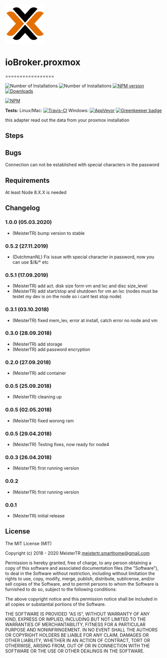 ![Logo](admin/logo.png)
# ioBroker.proxmox
=================

![Number of Installations](http://iobroker.live/badges/proxmox-installed.svg) ![Number of Installations](http://iobroker.live/badges/proxmox-stable.svg) [![NPM version](http://img.shields.io/npm/v/iobroker.proxmox.svg)](https://www.npmjs.com/package/iobroker.proxmox)
[![Downloads](https://img.shields.io/npm/dm/iobroker.proxmox.svg)](https://www.npmjs.com/package/iobroker.proxmox)


[![NPM](https://nodei.co/npm/iobroker.proxmox.png?downloads=true)](https://nodei.co/npm/iobroker.proxmox/)

**Tests:** Linux/Mac: [![Travis-CI](https://api.travis-ci.org/iobroker-community-adapters/ioBroker.proxmox.svg?branch=master)](https://travis-ci.org/iobroker-community-adapters/ioBroker.proxmox)
Windows: [![AppVeyor](https://ci.appveyor.com/api/projects/status/github/iobroker-community-adapters/ioBroker.proxmox?branch=master&svg=true)](https://ci.appveyor.com/project/iobroker-community-adapters/ioBroker-proxmox/) [![Greenkeeper badge](https://badges.greenkeeper.io/iobroker-community-adapters/ioBroker.proxmox.svg)](https://greenkeeper.io/)


this adapter read out the data from your proxmox installation


## Steps 

## Bugs
 Connection can not be established with special characters in the password

## Requirements
At least Node 8.X.X is needed

## Changelog
### 1.0.0 (05.03.2020)
* (MeisterTR) bump version to stable
### 0.5.2 (27.11.2019)
* (DutchmanNL) Fix issue with special character in password, now you can use $/&/* etc
### 0.5.1 (17.09.2019)
* (MeisterTR) add act. disk size form vm and lxc and disc size_level
* (MeisterTR) add start/stop and shutdown for vm an lxc (nodes must be testet my dev is on the node so i cant test stop node)
### 0.3.1 (03.10.2018)
* (MeisterTR) fixed mem_lev, error at install, catch error no node and vm
### 0.3.0 (28.09.2018)
* (MeisterTR) add storage
* (MeisterTR) add password encryption
### 0.2.0 (27.09.2018)
* (MeisterTR) add container
### 0.0.5 (25.09.2018)
* (MeisterTR) cleaning up
### 0.0.5 (02.05.2018)
* (MeisterTR) fixed worong ram
### 0.0.5 (29.04.2018)
* (MeisterTR) Testing fixes, now ready for node4
### 0.0.3 (26.04.2018)
* (MeisterTR) first running version
### 0.0.2
* (MeisterTR) first running version
### 0.0.1
* (MeisterTR) initial release

## License

The MIT License (MIT)

Copyright (c) 2018 - 2020 MeisterTR <meistertr.smarthome@gmail.com>

Permission is hereby granted, free of charge, to any person obtaining a copy
of this software and associated documentation files (the "Software"), to deal
in the Software without restriction, including without limitation the rights
to use, copy, modify, merge, publish, distribute, sublicense, and/or sell
copies of the Software, and to permit persons to whom the Software is
furnished to do so, subject to the following conditions:

The above copyright notice and this permission notice shall be included in
all copies or substantial portions of the Software.

THE SOFTWARE IS PROVIDED "AS IS", WITHOUT WARRANTY OF ANY KIND, EXPRESS OR
IMPLIED, INCLUDING BUT NOT LIMITED TO THE WARRANTIES OF MERCHANTABILITY,
FITNESS FOR A PARTICULAR PURPOSE AND NONINFRINGEMENT. IN NO EVENT SHALL THE
AUTHORS OR COPYRIGHT HOLDERS BE LIABLE FOR ANY CLAIM, DAMAGES OR OTHER
LIABILITY, WHETHER IN AN ACTION OF CONTRACT, TORT OR OTHERWISE, ARISING FROM,
OUT OF OR IN CONNECTION WITH THE SOFTWARE OR THE USE OR OTHER DEALINGS IN
THE SOFTWARE.
